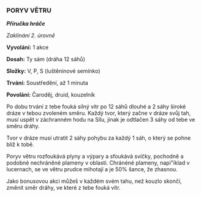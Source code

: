 ### PORYV VĚTRU

***Příručka hráče***

*Zaklínání 2. úrovně*

**Vyvolání:** 1 akce

**Dosah:** Ty sám (dráha 12 sáhů)

**Složky:** V, P, S (luštěninové semínko)

**Trvání:** Soustředění, až 1 minuta

**Povolání:** Čaroděj, druid, kouzelník

Po dobu trvání z tebe fouká silný vítr po 12 sáhů dlouhé a 2 sáhy široké dráze v tebou zvoleném směru. Každý tvor, který začne v dráze svůj tah, musí uspět v záchranném hodu na Sílu, jinak je odtlačen 3 sáhy od tebe ve směru dráhy. 

Tvor v dráze musí utratit 2 sáhy pohybu za každý 1 sáh, o který se pohne blíž k tobě. 

Poryv větru rozfoukává plyny a výpary a sfoukává svíčky, pochodně a podobné nechráněné plameny v oblasti. Chránéné plameny, napi"íklad v lucernach, se ve větru prudce mihotají a je 50% šance, že zhasnou. 

Jako bonusovou akci můžeš v každém svém tahu, než kouzlo skončí, změnit směr dráhy, ve které z tebe fouká vítr.